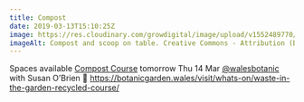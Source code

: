 ```yaml
---
title: Compost
date: 2019-03-13T15:10:25Z
image: https://res.cloudinary.com/growdigital/image/upload/v1552489770/compost-190313.jpg
imageAlt: Compost and scoop on table. Creative Commons - Attribution (BY) garden
---
```


Spaces available [Compost Course](https://botanicgarden.wales/visit/whats-on/waste-in-the-garden-recycled-course/) tomorrow Thu 14 Mar [@walesbotanic](walesbotanic) with Susan O’Brien 🌱 <https://botanicgarden.wales/visit/whats-on/waste-in-the-garden-recycled-course/>
